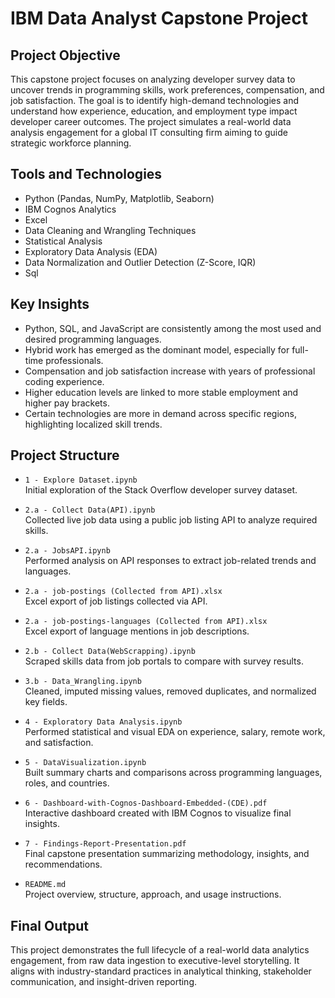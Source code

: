 # IBM Data Analyst Capstone Project

## Project Objective

This capstone project focuses on analyzing developer survey data to uncover trends in programming skills, work preferences, compensation, and job satisfaction. The goal is to identify high-demand technologies and understand how experience, education, and employment type impact developer career outcomes. The project simulates a real-world data analysis engagement for a global IT consulting firm aiming to guide strategic workforce planning.

## Tools and Technologies

- Python (Pandas, NumPy, Matplotlib, Seaborn)
- IBM Cognos Analytics
- Excel
- Data Cleaning and Wrangling Techniques
- Statistical Analysis
- Exploratory Data Analysis (EDA)
- Data Normalization and Outlier Detection (Z-Score, IQR)
- Sql

## Key Insights

- Python, SQL, and JavaScript are consistently among the most used and desired programming languages.
- Hybrid work has emerged as the dominant model, especially for full-time professionals.
- Compensation and job satisfaction increase with years of professional coding experience.
- Higher education levels are linked to more stable employment and higher pay brackets.
- Certain technologies are more in demand across specific regions, highlighting localized skill trends.

## Project Structure

- `1 - Explore Dataset.ipynb`  
  Initial exploration of the Stack Overflow developer survey dataset.

- `2.a - Collect Data(API).ipynb`  
  Collected live job data using a public job listing API to analyze required skills.

- `2.a - JobsAPI.ipynb`  
  Performed analysis on API responses to extract job-related trends and languages.

- `2.a - job-postings (Collected from API).xlsx`  
  Excel export of job listings collected via API.

- `2.a - job-postings-languages (Collected from API).xlsx`  
  Excel export of language mentions in job descriptions.

- `2.b - Collect Data(WebScrapping).ipynb`  
  Scraped skills data from job portals to compare with survey results.

- `3.b - Data_Wrangling.ipynb`  
  Cleaned, imputed missing values, removed duplicates, and normalized key fields.

- `4 - Exploratory Data Analysis.ipynb`  
  Performed statistical and visual EDA on experience, salary, remote work, and satisfaction.

- `5 - DataVisualization.ipynb`  
  Built summary charts and comparisons across programming languages, roles, and countries.

- `6 - Dashboard-with-Cognos-Dashboard-Embedded-(CDE).pdf`  
  Interactive dashboard created with IBM Cognos to visualize final insights.

- `7 - Findings-Report-Presentation.pdf`  
  Final capstone presentation summarizing methodology, insights, and recommendations.

- `README.md`  
  Project overview, structure, approach, and usage instructions.


## Final Output

This project demonstrates the full lifecycle of a real-world data analytics engagement, from raw data ingestion to executive-level storytelling. It aligns with industry-standard practices in analytical thinking, stakeholder communication, and insight-driven reporting.

